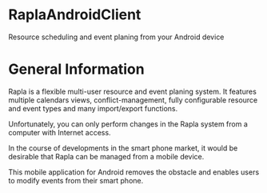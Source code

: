 RaplaAndroidClient
==================

Resource scheduling and event planing from your Android device

General Information
===================

Rapla is a flexible multi-user resource and event planing system. It features multiple calendars views, conflict-management, fully configurable resource and event types and many import/export functions.

Unfortunately, you can only perform changes in the Rapla system from a computer with Internet access.

In the course of developments in the smart phone market, it would be desirable that Rapla  can be managed from a mobile device.

This mobile application for Android removes the obstacle and enables users to modify events from their smart phone.


